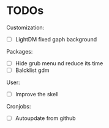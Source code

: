 
# TODOs

Customization:
- [ ] LightDM fixed gaph background

Packages:
- [ ] Hide grub menu nd reduce its time
- [ ] Balcklist gdm

User:
- [ ] Improve the skell

Cronjobs:
- [ ] Autoupdate from github

